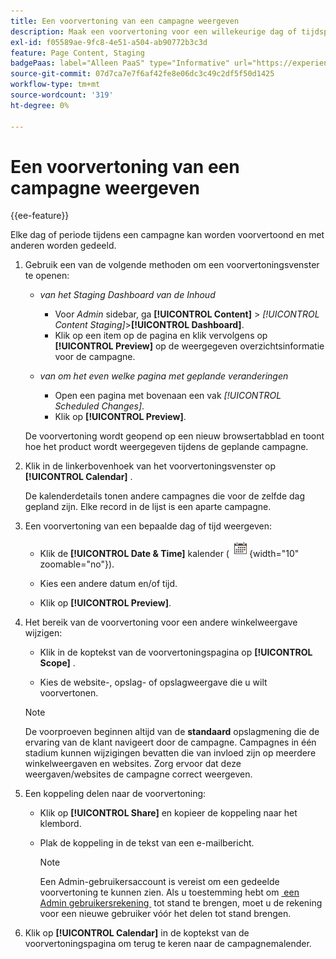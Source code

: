 ```yaml
---
title: Een voorvertoning van een campagne weergeven
description: Maak een voorvertoning voor een willekeurige dag of tijdsperiode tijdens een campagne en deel deze met teamleden.
exl-id: f05589ae-9fc8-4e51-a504-ab90772b3c3d
feature: Page Content, Staging
badgePaas: label="Alleen PaaS" type="Informative" url="https://experienceleague.adobe.com/nl/docs/commerce/user-guides/product-solutions" tooltip="Is alleen van toepassing op Adobe Commerce op Cloud-projecten (door Adobe beheerde PaaS-infrastructuur) en op projecten in het veld."
source-git-commit: 07d7ca7e7f6af42fe8e06dc3c49c2df5f50d1425
workflow-type: tm+mt
source-wordcount: '319'
ht-degree: 0%

---
```


# Een voorvertoning van een campagne weergeven

{{ee-feature}}

Elke dag of periode tijdens een campagne kan worden voorvertoond en met anderen worden gedeeld.

1. Gebruik een van de volgende methoden om een voorvertoningsvenster te openen:

   - _van het Staging Dashboard van de Inhoud_

      - Voor _Admin_ sidebar, ga **[!UICONTROL Content]** > _[!UICONTROL Content Staging]_>**[!UICONTROL Dashboard]**.
      - Klik op een item op de pagina en klik vervolgens op **[!UICONTROL Preview]** op de weergegeven overzichtsinformatie voor de campagne.

   - _van om het even welke pagina met geplande veranderingen_

      - Open een pagina met bovenaan een vak _[!UICONTROL Scheduled Changes]_.
      - Klik op **[!UICONTROL Preview]**.

   De voorvertoning wordt geopend op een nieuw browsertabblad en toont hoe het product wordt weergegeven tijdens de geplande campagne.

1. Klik in de linkerbovenhoek van het voorvertoningsvenster op **[!UICONTROL Calendar]** .

   De kalenderdetails tonen andere campagnes die voor de zelfde dag gepland zijn. Elke record in de lijst is een aparte campagne.

1. Een voorvertoning van een bepaalde dag of tijd weergeven:

   - Klik de **[!UICONTROL Date & Time]** kalender (![&#x200B; pictogram van de Kalender &#x200B;](../assets/icon-calendar.png){width="10" zoomable="no"}).

   - Kies een andere datum en/of tijd.

   - Klik op **[!UICONTROL Preview]**.

1. Het bereik van de voorvertoning voor een andere winkelweergave wijzigen:

   - Klik in de koptekst van de voorvertoningspagina op **[!UICONTROL Scope]** .

   - Kies de website-, opslag- of opslagweergave die u wilt voorvertonen.

   >[!NOTE]
   >
   >De voorproeven beginnen altijd van de **standaard** opslagmening die de ervaring van de klant navigeert door de campagne. Campagnes in één stadium kunnen wijzigingen bevatten die van invloed zijn op meerdere winkelweergaven en websites. Zorg ervoor dat deze weergaven/websites de campagne correct weergeven.

1. Een koppeling delen naar de voorvertoning:

   - Klik op **[!UICONTROL Share]** en kopieer de koppeling naar het klembord.

   - Plak de koppeling in de tekst van een e-mailbericht.

     >[!NOTE]
     >
     >Een Admin-gebruikersaccount is vereist om een gedeelde voorvertoning te kunnen zien. Als u toestemming hebt om [&#x200B; een Admin gebruikersrekening &#x200B;](../systems/permissions-users-all.md#create-a-user) tot stand te brengen, moet u de rekening voor een nieuwe gebruiker vóór het delen tot stand brengen.

1. Klik op **[!UICONTROL Calendar]** in de koptekst van de voorvertoningspagina om terug te keren naar de campagnemalender.
